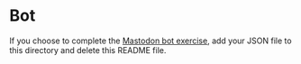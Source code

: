 # Bot

If you choose to complete the [Mastodon bot exercise](https://canvas.umw.edu/courses/1499064/assignments/11895979), add your JSON file to this directory and delete this README file.